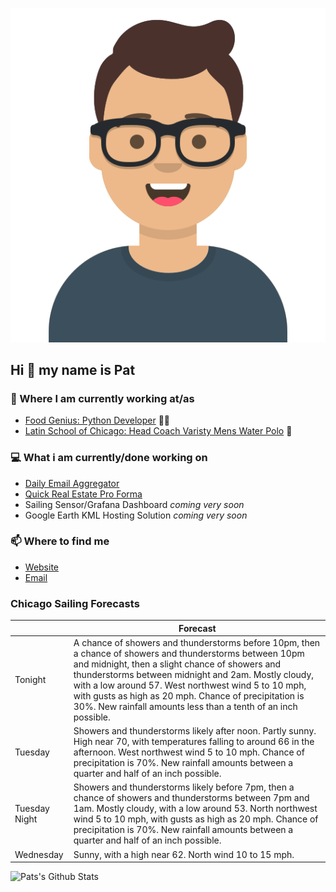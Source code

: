 [![Social banner for p-j-falconer](https://raw.githubusercontent.com/P-J-FALCONER/P-J-FALCONER/master/assets/avataaars.svg)](https://patfalconer.com/)
## Hi :wave: my name is Pat

### 💼 Where I am currently working at/as
- [Food Genius: Python Developer](https://getfoodgenius.com/) 🍔🐍
- [Latin School of Chicago: Head Coach Varisty Mens Water Polo](https://www.latinschool.org/) 🤽


### 💻 What i am currently/done working on
 - [Daily Email Aggregator](https://github.com/P-J-FALCONER/dott_daily_mail)
 - [Quick Real Estate Pro Forma](https://github.com/P-J-FALCONER/henry)
 - Sailing Sensor/Grafana Dashboard *coming very soon*
 - Google Earth KML Hosting Solution *coming very soon*

### 📫 Where to find me
 - [Website](https://patfalconer.com/)
 - [Email](mailto:patrick.j.falconer@gmail.com)


### Chicago Sailing Forecasts
|   | Forecast  |
|---|---|
| Tonight | A chance of showers and thunderstorms before 10pm, then a chance of showers and thunderstorms between 10pm and midnight, then a slight chance of showers and thunderstorms between midnight and 2am. Mostly cloudy, with a low around 57. West northwest wind 5 to 10 mph, with gusts as high as 20 mph. Chance of precipitation is 30%. New rainfall amounts less than a tenth of an inch possible. |
| Tuesday | Showers and thunderstorms likely after noon. Partly sunny. High near 70, with temperatures falling to around 66 in the afternoon. West northwest wind 5 to 10 mph. Chance of precipitation is 70%. New rainfall amounts between a quarter and half of an inch possible. |
| Tuesday Night | Showers and thunderstorms likely before 7pm, then a chance of showers and thunderstorms between 7pm and 1am. Mostly cloudy, with a low around 53. North northwest wind 5 to 10 mph, with gusts as high as 20 mph. Chance of precipitation is 70%. New rainfall amounts between a quarter and half of an inch possible. |
| Wednesday | Sunny, with a high near 62. North wind 10 to 15 mph. |

![Pats's Github Stats](https://github-readme-stats.vercel.app/api?username=p-j-falconer&show_icons=true&theme=radical)
